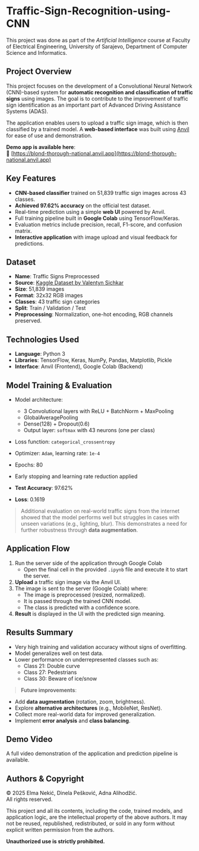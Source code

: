 # Traffic-Sign-Recognition-using-CNN

This project was done as part of the *Artificial Intelligence* course at Faculty of Electrical Engineering, University of Sarajevo, Department of Computer Science and Informatics.

## Project Overview

This project focuses on the development of a Convolutional Neural Network (CNN)-based system for **automatic recognition and classification of traffic signs** using images. The goal is to contribute to the improvement of traffic sign identification as an important part of Advanced Driving Assistance Systems (ADAS).

The application enables users to upload a traffic sign image, which is then classified by a trained model. A **web-based interface** was built using [Anvil](https://anvil.works/) for ease of use and demonstration.

**Demo app is available here**:  
🔗 [https://blond-thorough-national.anvil.app](https://blond-thorough-national.anvil.app)

## Key Features

- **CNN-based classifier** trained on 51,839 traffic sign images across 43 classes.
- **Achieved 97.62% accuracy** on the official test dataset.
- Real-time prediction using a simple **web UI** powered by Anvil.
- Full training pipeline built in **Google Colab** using TensorFlow/Keras.
- Evaluation metrics include precision, recall, F1-score, and confusion matrix.
- **Interactive application** with image upload and visual feedback for predictions.

## Dataset

- **Name**: Traffic Signs Preprocessed  
- **Source**: [Kaggle Dataset by Valentyn Sichkar](https://www.kaggle.com/datasets/valentynsichkar/traffic-signs-preprocessed)  
- **Size**: 51,839 images  
- **Format**: 32x32 RGB images  
- **Classes**: 43 traffic sign categories  
- **Split**: Train / Validation / Test  
- **Preprocessing**: Normalization, one-hot encoding, RGB channels preserved.

## Technologies Used

- **Language**: Python 3  
- **Libraries**: TensorFlow, Keras, NumPy, Pandas, Matplotlib, Pickle  
- **Interface**: Anvil (Frontend), Google Colab (Backend)

## Model Training & Evaluation

- Model architecture:  
  - 3 Convolutional layers with ReLU + BatchNorm + MaxPooling  
  - GlobalAveragePooling  
  - Dense(128) + Dropout(0.6)  
  - Output layer: `softmax` with 43 neurons (one per class)

- Loss function: `categorical_crossentropy`  
- Optimizer: `Adam`, learning rate: `1e-4`  
- Epochs: 80  
- Early stopping and learning rate reduction applied  
- **Test Accuracy**: 97.62%  
- **Loss**: 0.1619

> Additional evaluation on real-world traffic signs from the internet showed that the model performs well but struggles in cases with unseen variations (e.g., lighting, blur). This demonstrates a need for further robustness through **data augmentation**.

## Application Flow

1. Run the server side of the application through Google Colab
    - Open the final cell in the provided `.ipynb` file and execute it to start the server.
2.  **Upload** a traffic sign image via the Anvil UI.
3. The image is sent to the server (Google Colab) where:
   - The image is preprocessed (resized, normalized).
   - It is passed through the trained CNN model.
   - The class is predicted with a confidence score.
4. **Result** is displayed in the UI with the predicted sign meaning.

## Results Summary

- Very high training and validation accuracy without signs of overfitting.
- Model generalizes well on test data.
- Lower performance on underrepresented classes such as:
  - Class 21: Double curve
  - Class 27: Pedestrians
  - Class 30: Beware of ice/snow

> **Future improvements**:
- Add **data augmentation** (rotation, zoom, brightness).
- Explore **alternative architectures** (e.g., MobileNet, ResNet).
- Collect more real-world data for improved generalization.
- Implement **error analysis** and **class balancing**.

## Demo Video

A full video demonstration of the application and prediction pipeline is available.

## Authors & Copyright

© 2025 Elma Nekić, Dinela Pešković, Adna Alihodžić.  
All rights reserved.

This project and all its contents, including the code, trained models, and application logic, are the intellectual property of the above authors. It may not be reused, republished, redistributed, or sold in any form without explicit written permission from the authors.

**Unauthorized use is strictly prohibited.**


